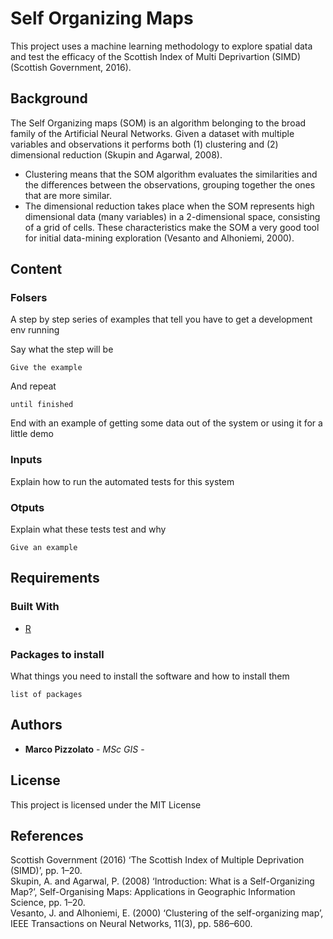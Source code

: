 # Self Organizing Maps

This project uses a machine learning methodology to explore spatial data and test the efficacy of the Scottish Index of Multi Deprivartion (SIMD) (Scottish Government, 2016).

## Background

The Self Organizing maps (SOM) is an algorithm belonging to the broad family of the Artificial Neural Networks. Given a dataset
with multiple variables and observations it performs both (1) clustering and (2) dimensional reduction (Skupin and Agarwal, 2008).  
* Clustering means that the SOM algorithm evaluates the similarities and the differences between the observations, grouping together the ones that are more similar.  
* The dimensional reduction takes place when the SOM represents high dimensional data (many variables) in a 2-dimensional space, consisting of a grid of cells. These characteristics make the SOM a very good tool for initial data-mining exploration (Vesanto and Alhoniemi, 2000).

## Content
### Folsers

A step by step series of examples that tell you have to get a development env running

Say what the step will be

```
Give the example
```

And repeat

```
until finished
```

End with an example of getting some data out of the system or using it for a little demo

### Inputs

Explain how to run the automated tests for this system

### Otputs

Explain what these tests test and why

```
Give an example
```
## Requirements
### Built With

* [R](https://www.rstudio.com/)

### Packages to install

What things you need to install the software and how to install them

```
list of packages
```

## Authors

* **Marco Pizzolato** - *MSc GIS* -

## License

This project is licensed under the MIT License

## References

Scottish Government (2016) ‘The Scottish Index of Multiple Deprivation (SIMD)’, pp. 1–20.  
Skupin, A. and Agarwal, P. (2008) ‘Introduction: What is a Self-Organizing Map?’, Self-Organising Maps:
Applications in Geographic Information Science, pp. 1–20.  
Vesanto, J. and Alhoniemi, E. (2000) ‘Clustering of the self-organizing map’, IEEE Transactions on Neural
Networks, 11(3), pp. 586–600.  
